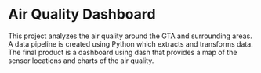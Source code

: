 # Air Quality Dashboard

This project analyzes the air quality around the GTA and surrounding areas. A data pipeline is created using Python which extracts and transforms data. The final product is a dashboard using dash that provides a map of the sensor locations and charts of the air quality.

